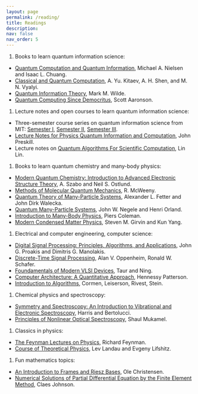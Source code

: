 ```yaml
---
layout: page
permalink: /reading/
title: Readings
description: 
nav: false
nav_order: 5
---
```



1. Books to learn quantum information science:
* [Quantum Computation and Quantum Information](https://www.cambridge.org/highereducation/books/quantum-computation-and-quantum-information/01E10196D0A682A6AEFFEA52D53BE9AE#overview), Michael A. Nielsen and Isaac L. Chuang.
* [Classical and Quantum Computation](https://bookstore.ams.org/gsm-47), A. Yu. Kitaev, A. H. Shen, and M. N. Vyalyi.
* [Quantum Information Theory](https://www.cambridge.org/core/books/quantum-information-theory/9DC2CA59F45636D4F0F30D971B677623), Mark M. Wilde.
* [Quantum Computing Since Democritus](https://www.cambridge.org/core/books/quantum-computing-since-democritus/197A4CD13738E10AAD787DBB78D8E92C), Scott Aaronson.


1. Lecture notes and open courses to learn quantum information science:
* Three-semester course series on quantum information science from MIT: [Semester I](https://ocw.mit.edu/courses/8-370x-quantum-information-science-i-spring-2018/), [Semester II](https://ocw.mit.edu/courses/8-371x-quantum-information-science-ii-spring-2018/), [Semester III](https://mit-qis3.gitlab.io).
* [Lecture Notes for Physics  Quantum Information and Computation](http://theory.caltech.edu/~preskill/ph219/ph219_2018-19), John Preskill.
* Lecture notes on [Quantum Algorithms For Scientific Computation](https://math.berkeley.edu/~linlin/qasc/), Lin Lin.


1. Books to learn quantum chemistry and many-body physics:
* [Modern Quantum Chemistry: Introduction to Advanced Electronic Structure Theory](https://store.doverpublications.com/0486734420.html), A. Szabo and Neil S. Ostlund.
* [Methods of Molecular Quantum Mechanics](https://www.amazon.com/Methods-Molecular-Quantum-Mechanics-McWeeny/dp/0124865526), R. McWeeny.
* [Quantum Theory of Many-Particle Systems](https://store.doverpublications.com/0486428273.html), Alexander L. Fetter and John Dirk Walecka.
* [Quantum Many-Particle Systems](https://www.taylorfrancis.com/books/mono/10.1201/9780429497926/quantum-many-particle-systems-john-negele), John W. Negele and Henri Orland.
* [Introduction to Many-Body Physics](https://www.cambridge.org/core/books/introduction-to-manybody-physics/B7598FC1FCEE0285F5EC767E835854C8), Piers Coleman.
* [Modern Condensed Matter Physics](https://www.cambridge.org/highereducation/books/modern-condensed-matter-physics/F0A27AC5DEA8A40EA6EA5D727ED8B14E#overview), Steven M. Girvin and Kun Yang.



1. Electrical and computer engineering, computer science:
* [Digital Signal Processing: Principles, Algorithms, and Applications](https://www.pearson.com/en-us/subject-catalog/p/digital-signal-processing-principles-algorithms-and-applications/P200000003415/9780137348657), John G. Proakis and Dimitris G. Manolakis.
* [Discrete-Time Signal Processing](https://www.pearson.com/en-us/subject-catalog/p/discrete-time-signal-processing/P200000003226/9780137549771), Alan V. Oppenheim, Ronald W. Schafer.
* [Foundamentals of Modern VLSI Devices](https://www.cambridge.org/highereducation/books/fundamentals-of-modern-vlsi-devices/48B506E794B86E51D1EA3042DFCCF748#overview), Taur and Ning.
* [Computer Architecture: A Quantitative Approach](https://dl.acm.org/doi/book/10.5555/1999263), Hennessy Patterson.
* [Introduction to Algorithms](https://mitpress.mit.edu/9780262046305/introduction-to-algorithms/), Cormen, Leiserson, Rivest, Stein.


1. Chemical physics and spectroscopy:
* [Symmetry and Spectroscopy: An Introduction to Vibrational and Electronic Spectroscopy](https://store.doverpublications.com/048666144x.html), Harris and Bertolucci.
* [Principles of Nonlinear Optical Spectroscopy](https://global.oup.com/academic/product/principles-of-nonlinear-optical-spectroscopy-9780195132915), Shaul Mukamel.



1. Classics in physics:
* [The Feynman Lectures on Physics](https://www.feynmanlectures.caltech.edu), Richard Feynman.
* [Course of Theoretical Physics](https://www.amazon.com/Course-of-Theoretical-Physics-9-book-series/dp/B08RJB99FM), Lev Landau and Evgeny Lifshitz.


1. Fun mathematics topics:
* [An Introduction to Frames and Riesz Bases](https://link.springer.com/book/10.1007/978-3-319-25613-9), Ole Christensen.
* [Numerical Solutions of Partial Differential Equation by the Finite Element Method](https://store.doverpublications.com/048646900x.html), Claes Johnson.
